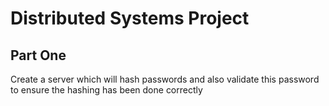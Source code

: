 # Distributed Systems Project

## Part One 
Create a server which will hash passwords and also validate this password to ensure the hashing has 
been done correctly
